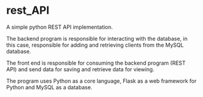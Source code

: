 # rest_API

A simple python REST API implementation.

The backend program is responsible for interacting with the database, in this case, responsible for adding and retrieving clients from the MySQL database.

The front end is responsible for consuming the backend program (REST API) and send data for saving and retrieve data for viewing.

The program uses Python as a core language, Flask as a web framework for Python and MySQL as a database.